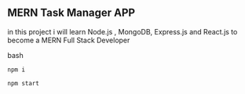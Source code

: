 ## MERN Task Manager APP

in this project i will learn Node.js , MongoDB, Express.js and React.js to become a MERN Full Stack Developer

bash
```
npm i

npm start

```
